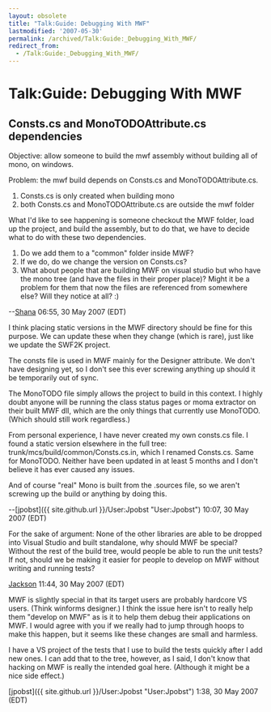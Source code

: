 ```yaml
---
layout: obsolete
title: "Talk:Guide: Debugging With MWF"
lastmodified: '2007-05-30'
permalink: /archived/Talk:Guide:_Debugging_With_MWF/
redirect_from:
  - /Talk:Guide:_Debugging_With_MWF/
---
```


Talk:Guide: Debugging With MWF
==============================

Consts.cs and MonoTODOAttribute.cs dependencies
-----------------------------------------------

Objective: allow someone to build the mwf assembly without building all of mono, on windows.

Problem: the mwf build depends on Consts.cs and MonoTODOAttribute.cs.

1.  Consts.cs is only created when building mono
2.  both Consts.cs and MonoTODOAttribute.cs are outside the mwf folder

What I'd like to see happening is someone checkout the MWF folder, load up the project, and build the assembly, but to do that, we have to decide what to do with these two dependencies.

1.  Do we add them to a "common" folder inside MWF?
2.  If we do, do we change the version on Consts.cs?
3.  What about people that are building MWF on visual studio but who have the mono tree (and have the files in their proper place)? Might it be a problem for them that now the files are referenced from somewhere else? Will they notice at all? :)

--[Shana](/index.php?title=User:Shana&action=edit&redlink=1 "User:Shana (page does not exist)") 06:55, 30 May 2007 (EDT)

I think placing static versions in the MWF directory should be fine for this purpose. We can update these when they change (which is rare), just like we update the SWF2K project.

The consts file is used in MWF mainly for the Designer attribute. We don't have designing yet, so I don't see this ever screwing anything up should it be temporarily out of sync.

The MonoTODO file simply allows the project to build in this context. I highly doubt anyone will be running the class status pages or moma extractor on their built MWF dll, which are the only things that currently use MonoTODO. (Which should still work regardless.)

From personal experience, I have never created my own consts.cs file. I found a static version elsewhere in the full tree: trunk/mcs/build/common/Consts.cs.in, which I renamed Consts.cs. Same for MonoTODO. Neither have been updated in at least 5 months and I don't believe it has ever caused any issues.

And of course "real" Mono is built from the .sources file, so we aren't screwing up the build or anything by doing this.

--[jpobst]({{ site.github.url }}/User:Jpobst "User:Jpobst") 10:07, 30 May 2007 (EDT)

For the sake of argument: None of the other libraries are able to be dropped into Visual Studio and built standalone, why should MWF be special? Without the rest of the build tree, would people be able to run the unit tests? If not, should we be making it easier for people to develop on MWF without writing and running tests?

[Jackson](/index.php?title=User:Jackson&action=edit&redlink=1 "User:Jackson (page does not exist)") 11:44, 30 May 2007 (EDT)

MWF is slightly special in that its target users are probably hardcore VS users. (Think winforms designer.) I think the issue here isn't to really help them "develop on MWF" as is it to help them debug their applications on MWF. I would agree with you if we really had to jump through hoops to make this happen, but it seems like these changes are small and harmless.

I have a VS project of the tests that I use to build the tests quickly after I add new ones. I can add that to the tree, however, as I said, I don't know that hacking on MWF is really the intended goal here. (Although it might be a nice side effect.)

[jpobst]({{ site.github.url }}/User:Jpobst "User:Jpobst") 1:38, 30 May 2007 (EDT)

